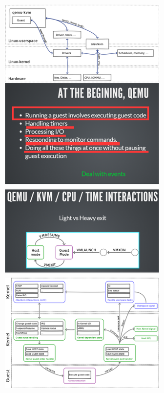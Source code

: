 ![](/assets/qemu-kvm1.png)![](/assets/qemu-kvm2.png)

![](/assets/qemu-kvm3.png)



![](/assets/qemu-kvm4.png)


